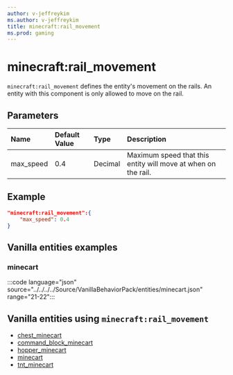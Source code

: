 ```yaml
---
author: v-jeffreykim
ms.author: v-jeffreykim
title: minecraft:rail_movement
ms.prod: gaming
---
```


# minecraft:rail_movement

`minecraft:rail_movement` defines the entity's movement on the rails. An entity with this component is only allowed to move on the rail.

## Parameters

|Name |Default Value  |Type  |Description  |
|:----------|:----------|:----------|:----------|
| max_speed| 0.4| Decimal| Maximum speed that this entity will move at when on the rail. |

## Example

```json
"minecraft:rail_movement":{
    "max_speed": 0.4
}
```

## Vanilla entities examples

### minecart

:::code language="json" source="../../../../Source/VanillaBehaviorPack/entities/minecart.json" range="21-22":::

## Vanilla entities using `minecraft:rail_movement`

- [chest_minecart](../../../../Source/VanillaBehaviorPack_Snippets/entities/chest_minecart.md)
- [command_block_minecart](../../../../Source/VanillaBehaviorPack_Snippets/entities/command_block_minecart.md)
- [hopper_minecart](../../../../Source/VanillaBehaviorPack_Snippets/entities/hopper_minecart.md)
- [minecart](../../../../Source/VanillaBehaviorPack_Snippets/entities/minecart.md)
- [tnt_minecart](../../../../Source/VanillaBehaviorPack_Snippets/entities/tnt_minecart.md)